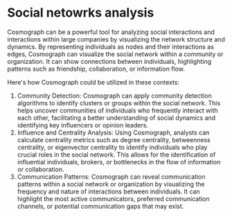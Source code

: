 # Social netowrks analysis

Cosmograph can be a powerful tool for analyzing social interactions and interactions within large companies by visualizing the network structure and dynamics. By representing individuals as nodes and their interactions as edges, Cosmograph can visualize the social network within a community or organization. It can show connections between individuals, highlighting patterns such as friendship, collaboration, or information flow.

Here's how Cosmograph could be utilized in these contexts:

1. Community Detection: Cosmograph can apply community detection algorithms to identify clusters or groups within the social network. This helps uncover communities of individuals who frequently interact with each other, facilitating a better understanding of social dynamics and identifying key influencers or opinion leaders.
2. Influence and Centrality Analysis: Using Cosmograph, analysts can calculate centrality metrics such as degree centrality, betweenness centrality, or eigenvector centrality to identify individuals who play crucial roles in the social network. This allows for the identification of influential individuals, brokers, or bottlenecks in the flow of information or collaboration.
3. Communication Patterns: Cosmograph can reveal communication patterns within a social network or organization by visualizing the frequency and nature of interactions between individuals. It can highlight the most active communicators, preferred communication channels, or potential communication gaps that may exist.
